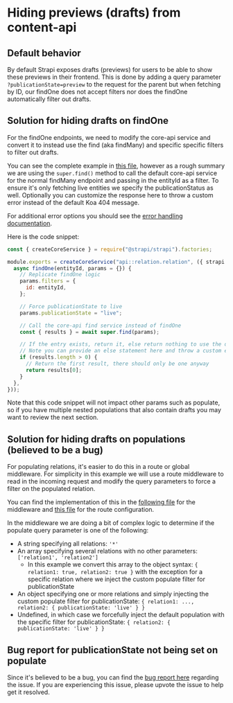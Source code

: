 # Hiding previews (drafts) from content-api

## Default behavior

By default Strapi exposes drafts (previews) for users to be able to show these previews in their frontend. This is done by adding a query parameter `?publicationState=preview` to the request for the parent but when fetching by ID, our findOne does not accept filters nor does the findOne automatically filter out drafts.

## Solution for hiding drafts on findOne

For the findOne endpoints, we need to modify the core-api service and convert it to instead use the find (aka findMany) and specific specific filters to filter out drafts.

You can see the complete example in [this file](src/api/relation/services/relation.js), however as a rough summary we are using the `super.find()` method to call the default core-api service for the normal findMany endpoint and passing in the entityId as a filter. To ensure it's only fetching live entities we specify the publicationStatus as well. Optionally you can customize the response here to throw a custom error instead of the default Koa 404 message.

For additional error options you should see the [error handling documentation](https://docs.strapi.io/dev-docs/error-handling#services-and-models-lifecycles).

Here is the code snippet:

```js
const { createCoreService } = require("@strapi/strapi").factories;

module.exports = createCoreService("api::relation.relation", ({ strapi }) => ({
  async findOne(entityId, params = {}) {
    // Replicate findOne logic
    params.filters = {
      id: entityId,
    };

    // Force publicationState to live
    params.publicationState = "live";

    // Call the core-api find service instead of findOne
    const { results } = await super.find(params);

    // If the entry exists, return it, else return nothing to use the default 404 response
    // Note you can provide an else statement here and throw a custom error, shown below
    if (results.length > 0) {
      // Return the first result, there should only be one anyway
      return results[0];
    }
  },
}));
```

Note that this code snippet will not impact other params such as populate, so if you have multiple nested populations that also contain drafts you may want to review the next section.

## Solution for hiding drafts on populations (believed to be a bug)

For populating relations, it's easier to do this in a route or global middleware. For simplicity in this example we will use a route middleware to read in the incoming request and modify the query parameters to force a filter on the populated relation.

You can find the implementation of this in the [following file](src/middlewares/hideDrafts.js) for the middleware and [this file](src/api/test/routes/test.js) for the route configuration.

In the middleware we are doing a bit of complex logic to determine if the populate query parameter is one of the following:

- A string specifying all relations: `'*'`
- An array specifying several relations with no other parameters: `['relation1', 'relation2']`
  - In this example we convert this array to the object syntax: `{ relation1: true, relation2: true }` with the exception for a specific relation where we inject the custom populate filter for publicationState
- An object specifying one or more relations and simply injecting the custom populate filter for publicationState: `{ relation1: ..., relation2: { publicationState: 'live' } }`
- Undefined, in which case we forcefully inject the default population with the specific filter for publicationState: `{ relation2: { publicationState: 'live' } }`

## Bug report for publicationState not being set on populate

Since it's believed to be a bug, you can find the [bug report here](https://github.com/strapi/strapi/issues/16188) regarding the issue. If you are experiencing this issue, please upvote the issue to help get it resolved.
